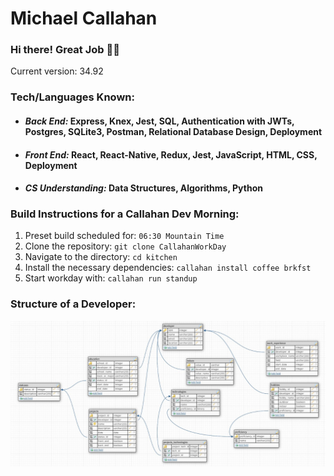 # Michael Callahan
### Hi there! Great Job 👋👋


Current version: 34.92

### Tech/Languages Known:
* #### *Back End:* Express, Knex, Jest, SQL, Authentication with JWTs, Postgres, SQLite3, Postman, Relational Database Design, Deployment
* #### *Front End:* React, React-Native, Redux, Jest, JavaScript, HTML, CSS, Deployment
* #### *CS Understanding:* Data Structures, Algorithms, Python


### Build Instructions for a Callahan Dev Morning:
1. Preset build scheduled for: `06:30 Mountain Time`
2. Clone the repository: `git clone CallahanWorkDay`
3. Navigate to the directory: `cd kitchen`
4. Install the necessary dependencies: `callahan install coffee brkfst`
5. Start workday with: `callahan run standup`

### Structure of a Developer:
![alt text](https://github.com/Callmich/Callmich/blob/master/designs/Developer.jpg)
